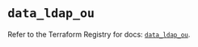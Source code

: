 # `data_ldap_ou`

Refer to the Terraform Registry for docs: [`data_ldap_ou`](https://registry.terraform.io/providers/ouest-france/ldap/0.8.12/docs/data-sources/ou).
